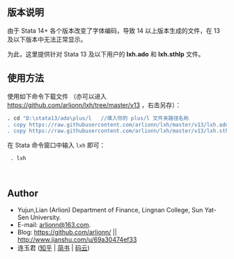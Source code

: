 ## 版本说明

由于 Stata 14+ 各个版本改变了字体编码，导致 14 以上版本生成的文件，在 13 及以下版本中无法正常显示。

为此，这里提供针对 Stata 13 及以下用户的 **lxh.ado** 和 **lxh.sthlp** 文件。


## 使用方法

使用如下命令下载文件 （亦可以进入 https://github.com/arlionn/lxh/tree/master/v13 ，右击另存）：

```stata
. cd "D:\stata13/ado\plus/l   //填入你的 plus/l 文件夹路径名称
. copy https://raw.githubusercontent.com/arlionn/lxh/master/v13/lxh.ado lxh.ado
. copy https://raw.githubusercontent.com/arlionn/lxh/master/v13/lxh.sthlp lxh.sthlp
```

在 Stata 命令窗口中输入 `lxh` 即可：

```
 . lxh
```


​                
## Author

- Yujun,Lian (Arlion) Department of Finance, Lingnan College, Sun Yat-Sen University.    
- E-mail: arlionn@163.com.
- Blog: https://github.com/arlionn/  ||  http://www.jianshu.com/u/69a30474ef33
- 连玉君 ([知乎](https://zhuanlan.zhihu.com/arlion) | [简书](http://www.jianshu.com/u/69a30474ef33) | [码云](https://gitee.com/arlionn))    

